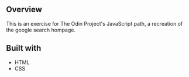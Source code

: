 ## Overview
This is an exercise for The Odin Project's JavaScript path, a recreation of the google search hompage.

## Built with
  - HTML
  - CSS
